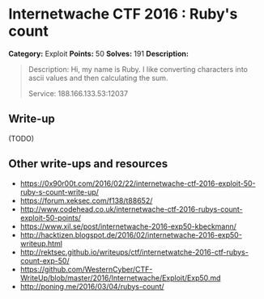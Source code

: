 # Internetwache CTF 2016 : Ruby's count

**Category:** Exploit
**Points:** 50
**Solves:** 191
**Description:**

> Description: Hi, my name is Ruby. I like converting characters into ascii values and then calculating the sum.
> 
> 
> Service: 188.166.133.53:12037


## Write-up

(TODO)

## Other write-ups and resources

* <https://0x90r00t.com/2016/02/22/internetwache-ctf-2016-exploit-50-ruby-s-count-write-up/>
* <https://forum.xeksec.com/f138/t88652/>
* <http://www.codehead.co.uk/internetwache-ctf-2016-rubys-count-exploit-50-points/>
* <https://www.xil.se/post/internetwache-2016-exp50-kbeckmann/>
* <http://hacktizen.blogspot.de/2016/02/internetwache-2016-exp50-writeup.html>
* <http://rektsec.github.io/writeups/ctf/internetwatche-2016-ctf-rubys-count-exp-50/>
* <https://github.com/WesternCyber/CTF-WriteUp/blob/master/2016/Internetwache/Exploit/Exp50.md>
* <http://poning.me/2016/03/04/rubys-count/>
